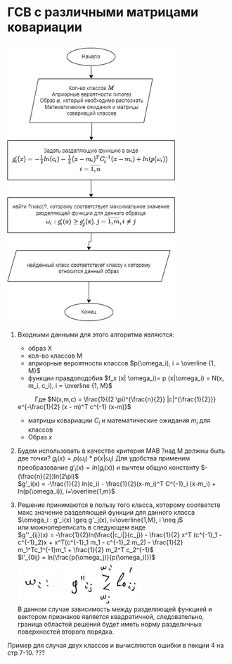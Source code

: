 # ГСВ с различными матрицами ковариации

## ![scheme](gsv_s_razn_matr_kovar.drawio.png)

1) Входными данными для этого алгоритма являются:

   + образ X
   + кол-во классов M 
   + априорные вероятности классов $p(\omega_i), i = \overline {1, M}$
   + функции правдоподобия  $f_x (x| \omega_i)= p (x|\omega_i) = N(x, m_i, c_i), i = \overline {1, M}$

   &ensp;&ensp;&ensp;&ensp;&ensp; 
   Где $N(x,m,c) = \frac{1}{(2 \pi)^{\frac{n}{2}} |c|^{\frac{1}{2}}} e^{-\frac{1}{2} (x - m)^T c^{-1} (x-m)}$

   + матрицы ковариации $C_i$ и математические ожидания $m_i$ для классов
   + Образ $x$

2) Будем использовать в качестве критерия MAB ?над M должны быть две точки? $g_i(x)=p(\omega_i) * p(x|\omega_i)$ Для удобства применим преобразование $g'_i(x)=ln(g_i(x))$ и вычтем общую константу $-(\frac{n}{2})ln(2\pi)$  
$g'_i(x) = -\frac{1}{2} ln(c_i) - \frac{1}{2}(x-m_i)^T C^{-1}_i (x-m_i) + ln(p(\omega_i)), i=\overline{1,m}$
3) Решение принимаются в пользу того класса, которому соответств макс значение разделяющей функции для данного класса  
$\omega_i : g'_i(x) \geq g'_j(x), i=\overline{1,M}, i \neq j$  
или можнопереписать в следующем виде  
$g''_{ij}(x) = -\frac{1}{2}ln(\frac{|c_i|}{c_j}) - \frac{1}{2} x^T (c^{-1}_1 - c^{-1}_2)x + x^T(c^{-1}_1 m_1 - c^{-1}_2 m_2) - \frac{1}{2} m_1^Tc_1^{-1}m_1 + \frac{1}{2} m_2^T c_2^{-1}$  
$l'_{0ij} = ln(\frac{p(\omega_j)}{p(\omega_i)})$  
![scheme](sources_unreadable_parts/pt1.png)  
В данном случае зависимость между разделяющей функцией и вектором признаков является квадратичной, следовательно, граница областей решений будет иметь норму разделичных поверхностей второго порядка.  
  
Пример для случая двух классов и вычисляются ошибки в лекции 4 на стр 7-10. ???